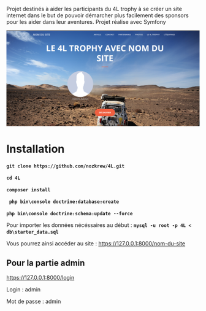 Projet destinés à aider les participants du 4L trophy à se créer un site internet dans le but de pouvoir démarcher plus facilement des sponsors pour les aider dans leur aventures.
Projet réalise avec Symfony

![](https://github.com/nozkrew/4L/blob/master/README/index.PNG)

Installation
===========

__` git clone https://github.com/nozkrew/4L.git `__

__` cd 4L `__

__` composer install `__

__` php bin\console doctrine:database:create`__

__` php bin\console doctrine:schema:update --force `__


Pour importer les données nécéssaires au début : 
__` mysql -u root -p 4L < db\starter_data.sql `__

Vous pourrez ainsi accéder au site : 
https://127.0.0.1:8000/nom-du-site

Pour la partie admin 
-------------------
https://127.0.0.1:8000/login

Login : admin

Mot de passe : admin
